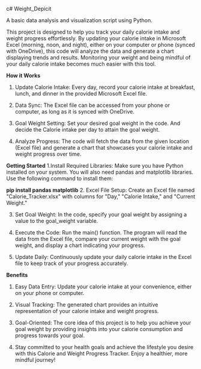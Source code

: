 c# Weight_Depicit

A basic data analysis and visualization script using Python.

This project is designed to help you track your daily calorie intake and weight progress effortlessly. By updating your calorie intake in Microsoft Excel (morning, noon, and night), either on your computer or phone (synced with OneDrive), this code will analyze the data and generate a chart displaying trends and results. Monitoring your weight and being mindful of your daily calorie intake becomes much easier with this tool.

**How it Works**
1. Update Calorie Intake: Every day, record your calorie intake at breakfast, lunch, and dinner in the provided Microsoft Excel file.

2. Data Sync: The Excel file can be accessed from your phone or computer, as long as it is synced with OneDrive.

3. Goal Weight Setting: Set your desired goal weight in the code. And decide the Calorie intake per day to attain the goal weight. 

4. Analyze Progress: The code will fetch the data from the given location (Excel file) and generate a chart that showcases your calorie intake and weight progress over time.

**Getting Started**
1.Install Required Libraries: Make sure you have Python installed on your system. You will also need pandas and matplotlib libraries. Use the following command to install them:

**pip install pandas matplotlib**
2. Excel File Setup: Create an Excel file named "Calorie_Tracker.xlsx" with columns for "Day," "Calorie Intake," and "Current Weight."

3. Set Goal Weight: In the code, specify your goal weight by assigning a value to the goal_weight variable.

4. Execute the Code: Run the main() function. The program will read the data from the Excel file, compare your current weight with the goal weight, and display a chart indicating your progress.

5. Update Daily: Continuously update your daily calorie intake in the Excel file to keep track of your progress accurately.

**Benefits**
1. Easy Data Entry: Update your calorie intake at your convenience, either on your phone or computer.

2. Visual Tracking: The generated chart provides an intuitive representation of your calorie intake and weight progress.

3. Goal-Oriented: The core idea of this project is to help you achieve your goal weight by providing insights into your calorie consumption and progress towards your goal.

4. Stay committed to your health goals and achieve the lifestyle you desire with this Calorie and Weight Progress Tracker. Enjoy a healthier, more mindful journey!
